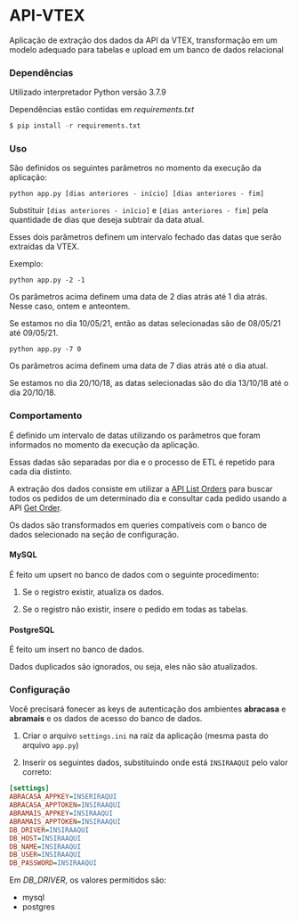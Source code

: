 # API-VTEX
Aplicação de extração dos dados da API da VTEX, transformação em um modelo adequado para tabelas e upload em
um banco de dados relacional

### Dependências

Utilizado interpretador Python versão 3.7.9

Dependências estão contidas em _requirements.txt_

```python
$ pip install -r requirements.txt
```

### Uso

São definidos os seguintes parâmetros no momento da execução da aplicação:

`python app.py [dias anteriores - início] [dias anteriores - fim]`

Substituir `[dias anteriores - início]` e `[dias anteriores - fim]`
pela quantidade de dias que deseja subtrair da data atual.

Esses dois parâmetros definem um intervalo fechado das datas que serão extraídas da VTEX.

Exemplo:

`python app.py -2 -1`

Os parâmetros acima definem uma data de 2 dias atrás até 1 dia atrás. Nesse caso, ontem e anteontem.

Se estamos no dia 10/05/21, então as datas selecionadas são de 08/05/21 até 09/05/21.

`python app.py -7 0`

Os parâmetros acima definem uma data de 7 dias atrás até o dia atual.

Se estamos no dia 20/10/18, as datas selecionadas são do dia 13/10/18 até o dia 20/10/18.

### Comportamento

É definido um intervalo de datas utilizando os parâmetros que foram informados no momento da execução da aplicação.

Essas dadas são separadas por dia e o processo de ETL é repetido para cada dia distinto.

A extração dos dados consiste em utilizar a [API List Orders](https://developers.vtex.com/vtex-rest-api/reference/orders#listorders)
para buscar todos os pedidos de um determinado dia e consultar cada pedido usando a
API [Get Order](https://developers.vtex.com/vtex-rest-api/reference/orders#getorder).



Os dados são transformados em queries compatíveis com o banco de dados selecionado na seção de configuração.

#### MySQL

É feito um upsert no banco de dados com o seguinte procedimento:

1. Se o registro existir, atualiza os dados.

2. Se o registro não existir, insere o pedido em todas as tabelas.

#### PostgreSQL

É feito um insert no banco de dados.

Dados duplicados são ignorados, ou seja, eles não são atualizados. 

### Configuração

Você precisará fonecer as keys de autenticação dos ambientes **abracasa** e **abramais** e os dados de acesso do banco de dados.

1. Criar o arquivo `settings.ini` na raiz da aplicação (mesma pasta do arquivo `app.py`)

2. Inserir os seguintes dados, substituindo onde está `INSIRAAQUI` pelo valor correto:

```ini
[settings]
ABRACASA_APPKEY=INSERIRAQUI
ABRACASA_APPTOKEN=INSIRAAQUI
ABRAMAIS_APPKEY=INSIRAAQUI
ABRAMAIS_APPTOKEN=INSIRAAQUI
DB_DRIVER=INSIRAAQUI
DB_HOST=INSIRAAQUI
DB_NAME=INSIRAAQUI
DB_USER=INSIRAAQUI
DB_PASSWORD=INSIRAAQUI
```

Em *DB_DRIVER*, os valores permitidos são:
- mysql
- postgres